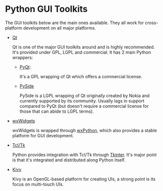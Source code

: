 Python GUI Toolkits
====================

The GUI toolkits below are the main ones available. They all work for cross-platform development on all major platforms.

* [Qt](http://www.qt.io/)
    
    Qt is one of the major GUI toolkits around and is highly recommended. It's provided under GPL, LGPL and commercial. It has 2 main Python wrappers:

    - [PyQt](http://www.riverbankcomputing.co.uk/software/pyqt/): 
        
        It's a GPL wrapping of Qt which offers a commercial license.
        
    - [PySide](https://pyside.org/)
    
        PySide is a LGPL wrapping of Qt originally created by Nokia and currently supported by its community. Usually lags in support compared to PyQt (but doesn't require a commercial license for those that can abide to LGPL terms).


* [wxWidgets](http://wxwidgets.org/)

    wxWidgets is wrapped through [wxPython](http://www.wxpython.org/), which also provides a stable platform for GUI development.
        
* [Tcl/Tk](http://www.tcl.tk/)

    Python provides integration with Tcl/Tk through [Tkinter](https://wiki.python.org/moin/TkInter). It's major point is that it's integrated and distributed along Python itself.
    

* [Kivy](http://kivy.org/)

    Kivy is an OpenGL-based platform for creating UIs, a strong point is its focus on multi-touch UIs.
    
